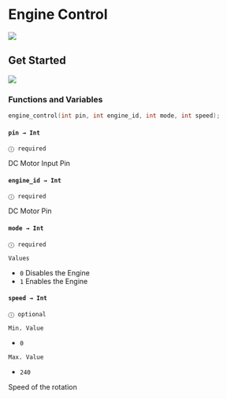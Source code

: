 # Engine Control

[![](https://img.shields.io/badge/Available_in_the_Arduino_Library_Manager-2ea44f)](https://downloads.arduino.cc/libraries/logs/github.com/Arduino-Library-Collection/Engine-Control/)

## Get Started

[![](https://img.shields.io/badge/Visit_the-Wiki-2ea44f?logo=github)](https://github.com/Arduino-Library-Collection/Engine-Control/wiki)

### Functions and Variables

```ino
engine_control(int pin, int engine_id, int mode, int speed);
```

#### `pin → Int`
`ⓘ required`

DC Motor Input Pin

#### `engine_id → Int`
`ⓘ required`

DC Motor Pin

#### `mode → Int`
`ⓘ required`

`Values`

- `0` Disables the Engine
- `1` Enables the Engine

#### `speed → Int`
`ⓘ optional`

`Min. Value`

- `0`

`Max. Value`

- `240`

Speed of the rotation
